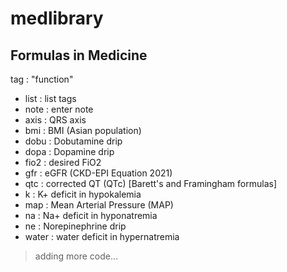 # medlibrary
## Formulas in Medicine  
  
tag        :        "function"  
  
- list        :    list tags  
- note        :    enter note    
- axis        :    QRS axis  
- bmi        :    BMI (Asian population)  
- dobu        :    Dobutamine drip  
- dopa        :    Dopamine drip  
- fio2        :    desired FiO2  
- gfr        :    eGFR (CKD-EPI Equation 2021)  
- qtc        :    corrected QT (QTc) [Barett's and Framingham formulas]  
- k        :    K+ deficit in hypokalemia  
- map        :    Mean Arterial Pressure (MAP)  
- na        :    Na+ deficit in hyponatremia  
- ne        :    Norepinephrine drip  
- water        :    water deficit in hypernatremia  
  
> adding more code...